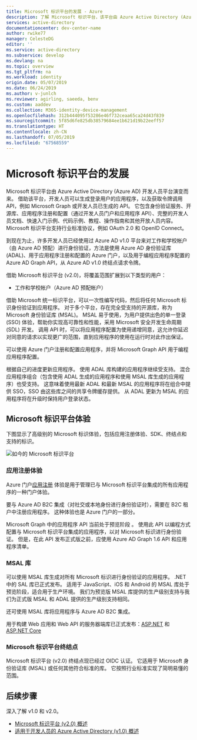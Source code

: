 ```yaml
---
title: Microsoft 标识平台的发展 - Azure
description: 了解 Microsoft 标识平台，该平台由 Azure Active Directory (Azure AD) 标识服务和开发人员平台演变而来。
services: active-directory
documentationcenter: dev-center-name
author: rwike77
manager: CelesteDG
editor: ''
ms.service: active-directory
ms.subservice: develop
ms.devlang: na
ms.topic: overview
ms.tgt_pltfrm: na
ms.workload: identity
origin.date: 05/07/2019
ms.date: 06/24/2019
ms.author: v-junlch
ms.reviewer: agirling, saeeda, benv
ms.custom: aaddev
ms.collection: M365-identity-device-management
ms.openlocfilehash: 312b444095f53286e46f732ceaa65ca24d43f839
ms.sourcegitcommit: 5f85d6fe825db38579684ee1b621d19b22eeff57
ms.translationtype: HT
ms.contentlocale: zh-CN
ms.lasthandoff: 07/05/2019
ms.locfileid: "67568559"
---
```

# <a name="evolution-of-microsoft-identity-platform"></a>Microsoft 标识平台的发展

Microsoft 标识平台由 Azure Active Directory (Azure AD) 开发人员平台演变而来。 借助该平台，开发人员可以生成登录用户的应用程序，以及获取令牌调用 API，例如 Microsoft Graph 或开发人员已生成的 API。 它包含身份验证服务、开源库、应用程序注册和配置（通过开发人员门户和应用程序 API）、完整的开发人员文档、快速入门示例、代码示例、教程、操作指南和其他开放人员内容。 Microsoft 标识平台支持行业标准协议，例如 OAuth 2.0 和 OpenID Connect。

到现在为止，许多开发人员已经使用过 Azure AD v1.0 平台来对工作和学校帐户（由 Azure AD 预配）进行身份验证，方法是使用 Azure AD 身份验证库 (ADAL)、用于应用程序注册和配置的 Azure 门户，以及用于编程应用程序配置的 Azure AD Graph API，从 Azure AD v1.0 终结点请求令牌。

借助 Microsoft 标识平台 (v2.0)，将覆盖范围扩展到以下类型的用户：

- 工作和学校帐户（Azure AD 预配帐户）

借助 Microsoft 统一标识平台，可以一次性编写代码，然后将任何 Microsoft 标识身份验证到应用程序。 对于多个平台，存在完全受支持的开源库，称为 Microsoft 身份验证库 (MSAL)。 MSAL 易于使用，为用户提供出色的单一登录 (SSO) 体验，帮助你实现高可靠性和性能，采用 Microsoft 安全开发生命周期 (SDL) 开发。 调用 API 时，可以将应用程序配置为使用递增同意，这允许你延迟对同意的请求以实现更广的范围，直到应用程序的使用在运行时对此作出保证。

可以使用 Azure 门户注册和配置应用程序，并将 Microsoft Graph API 用于编程应用程序配置。

根据自己的进度更新应用程序。 使用 ADAL 库构建的应用程序继续受支持。 混合应用程序组合（包含使用 ADAL 生成的应用程序和使用 MSAL 库生成的应用程序）也受支持。 这意味着使用最新 ADAL 和最新 MSAL 的应用程序将在组合中提供 SSO，SSO 由这些库之间的共享令牌缓存提供。 从 ADAL 更新为 MSAL 的应用程序将在升级时保持用户登录状态。

## <a name="microsoft-identity-platform-experience"></a>Microsoft 标识平台体验

下图显示了高级别的 Microsoft 标识体验，包括应用注册体验、SDK、终结点和支持的标识。

![如今的 Microsoft 标识平台](./media/about-microsoft-identity-platform/about-microsoft-identity-platform.svg)

### <a name="app-registration-experience"></a>应用注册体验

Azure 门户[应用注册](https://portal.azure.cn/#blade/Microsoft_AAD_IAM/ActiveDirectoryMenuBlade/RegisteredAppsPreview)  体验是用于管理已与 Microsoft 标识平台集成的所有应用程序的一种门户体验。

要与 Azure AD B2C 集成（对社交或本地身份进行身份验证时），需要在 B2C 租户中注册应用程序。 这种体验也是 Azure 门户的一部分。

Microsoft Graph 中的应用程序 API 当前处于预览阶段  。 使用此 API 以编程方式配置与 Microsoft 标识平台集成的应用程序，以对 Microsoft 标识进行身份验证。 但是，在此 API 发布正式版之前，应使用 Azure AD Graph 1.6 API 和应用程序清单。

### <a name="msal-libraries"></a>MSAL 库

可以使用 MSAL 库生成对所有 Microsoft 标识进行身份验证的应用程序。 .NET 中的 SAL 库已正式发布。 适用于 JavaScript、iOS 和 Android 的 MSAL 库处于预览阶段，适合用于生产环境。 我们为预览版 MSAL 库提供的生产级别支持与我们为正式版 MSAL 和 ADAL 提供的生产级别支持相同。

还可使用 MSAL 库将应用程序与 Azure AD B2C 集成。

用于构建 Web 应用和 Web API 的服务器端库已正式发布：[ASP.NET](https://docs.microsoft.com/aspnet/overview) 和 [ASP.NET Core](https://docs.microsoft.com/aspnet/core/?view=aspnetcore-2.2)

### <a name="microsoft-identity-platform-endpoint"></a>Microsoft 标识平台终结点

Microsoft 标识平台 (v2.0) 终结点现已经过 OIDC 认证。 它适用于 Microsoft 身份验证库 (MSAL) 或任何其他符合标准的库。 它按照行业标准实现了简明易懂的范围。

## <a name="next-steps"></a>后续步骤

深入了解 v1.0 和 v2.0。

* [Microsoft 标识平台 (v2.0) 概述](v2-overview.md)
* [适用于开发人员的 Azure Active Directory (v1.0) 概述](v1-overview.md)

